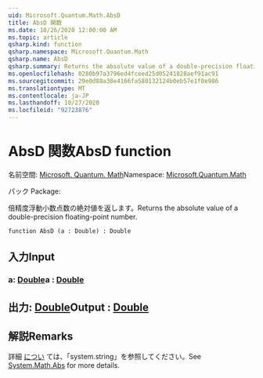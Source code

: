 ```yaml
---
uid: Microsoft.Quantum.Math.AbsD
title: AbsD 関数
ms.date: 10/26/2020 12:00:00 AM
ms.topic: article
qsharp.kind: function
qsharp.namespace: Microsoft.Quantum.Math
qsharp.name: AbsD
qsharp.summary: Returns the absolute value of a double-precision floating-point number.
ms.openlocfilehash: 0280b97a3796ed4fceed25d05241828aef91ac91
ms.sourcegitcommit: 29e0d88a30e4166fa580132124b0eb57e1f0e986
ms.translationtype: MT
ms.contentlocale: ja-JP
ms.lasthandoff: 10/27/2020
ms.locfileid: "92723876"
---
```

# <a name="absd-function"></a><span data-ttu-id="06ed7-102">AbsD 関数</span><span class="sxs-lookup"><span data-stu-id="06ed7-102">AbsD function</span></span>

<span data-ttu-id="06ed7-103">名前空間: [Microsoft. Quantum. Math](xref:Microsoft.Quantum.Math)</span><span class="sxs-lookup"><span data-stu-id="06ed7-103">Namespace: [Microsoft.Quantum.Math](xref:Microsoft.Quantum.Math)</span></span>

<span data-ttu-id="06ed7-104">パック [](https://nuget.org/packages/)</span><span class="sxs-lookup"><span data-stu-id="06ed7-104">Package: [](https://nuget.org/packages/)</span></span>


<span data-ttu-id="06ed7-105">倍精度浮動小数点数の絶対値を返します。</span><span class="sxs-lookup"><span data-stu-id="06ed7-105">Returns the absolute value of a double-precision floating-point number.</span></span>

```qsharp
function AbsD (a : Double) : Double
```


## <a name="input"></a><span data-ttu-id="06ed7-106">入力</span><span class="sxs-lookup"><span data-stu-id="06ed7-106">Input</span></span>

### <a name="a--double"></a><span data-ttu-id="06ed7-107">a: [Double](xref:microsoft.quantum.lang-ref.double)</span><span class="sxs-lookup"><span data-stu-id="06ed7-107">a : [Double](xref:microsoft.quantum.lang-ref.double)</span></span>





## <a name="output--double"></a><span data-ttu-id="06ed7-108">出力: [Double](xref:microsoft.quantum.lang-ref.double)</span><span class="sxs-lookup"><span data-stu-id="06ed7-108">Output : [Double](xref:microsoft.quantum.lang-ref.double)</span></span>



## <a name="remarks"></a><span data-ttu-id="06ed7-109">解説</span><span class="sxs-lookup"><span data-stu-id="06ed7-109">Remarks</span></span>

<span data-ttu-id="06ed7-110">詳細 [につい](https://docs.microsoft.com/dotnet/api/system.math.abs) ては、「system.string」を参照してください。</span><span class="sxs-lookup"><span data-stu-id="06ed7-110">See [System.Math.Abs](https://docs.microsoft.com/dotnet/api/system.math.abs) for more details.</span></span>
